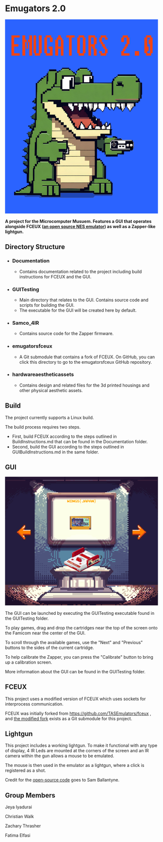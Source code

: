 # Emugators 2.0

![Emugators Logo](https://github.com/Emu-gators/emugators2.0/blob/main/emugator.png)

**A project for the Microcomputer Musuem. Features a GUI that operates alongside FCEUX ([an open source NES emulator](https://github.com/TASEmulators/fceux)) as well as a Zapper-like lightgun.**

## Directory Structure

* ### Documentation
    - Contains documentation related to the project including build instructions for FCEUX and the GUI.
* ### GUITesting
    - Main directory that relates to the GUI. Contains source code and scripts for building the GUI. 
    - The executable for the GUI will be created here by default.
* ### Samco_4IR
    - Contains source code for the Zapper firmware.
* ### emugatorsfceux
    - A Git submodule that contains a fork of FCEUX. On GitHub, you can click this directory to go to the emugatorsfceux GitHub repository.
* ### hardwareaestheticassets
    - Contains design and related files for the 3d printed housings and other physical aesthetic assets.

## Build

The project currently supports a Linux build.

The build process requires two steps.

* First, build FCEUX according to the steps outlined in BuildInstructions.md that can be found in the Documentation folder.
* Second, build the GUI according to the steps outlined in GUIBuildInstructions.md in the same folder.

## GUI

![Image of the GUI](https://github.com/Emu-gators/emugators2.0/blob/main/GUI.png)

The GUI can be launched by executing the GUITesting executable found in the GUITesting folder.

To play games, drag and drop the cartridges near the top of the screen onto the Famicom near the center of the GUI. 

To scroll through the available games, use the "Next" and "Previous" buttons to the sides of the current cartridge.

To help calibrate the Zapper, you can press the "Calibrate" button to bring up a calibration screen.

More information about the GUI can be found in the GUITesting folder.

## FCEUX

This project uses a modified version of FCEUX which uses sockets for interprocess communication.

FCEUX was initially forked from https://github.com/TASEmulators/fceux , and [the modified fork](https://github.com/Emu-gators/emugatorsfceux) exists as a Git submodule for this project.

## Lightgun

This project includes a working lightgun. To make it functional with any type of display, 4 IR Leds are mounted at the corners of the screen and an IR camera within the gun allows a mouse to be emulated. 

The mouse is then used in the emulator as a lightgun, where a click is registered as a shot. 

Credit for the [open-source code](https://github.com/Emu-gators/emugators2.0/tree/main/Samco_4IR) goes to Sam Ballantyne.

## Group Members
Jeya Iyadurai

Christian Walk

Zachary Thrasher

Fatima Elfasi
